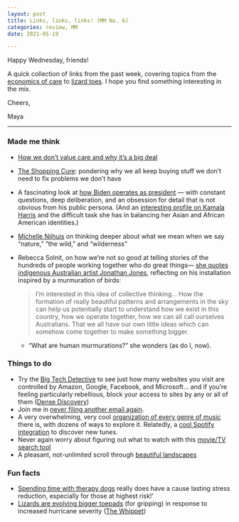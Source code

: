 ```yaml
---
layout: post
title: Links, links, links! (MM No. 6)
categories: review, MM
date: 2021-05-19

---
```

Happy Wednesday, friends! 

A quick collection of links from the past week, covering topics from the [economics of care](https://the.ink/p/austerity) to [lizard toes](https://www.atlasobscura.com/articles/lizards-in-hurricanes). I hope you find something interesting in the mix. 

Cheers,

Maya

---

### Made me think

- [How we don’t value care and why it’s a big deal](https://the.ink/p/austerity)
- [The Shopping Cure](https://annehelen.substack.com/p/the-shopping-cure?token=eyJ1c2VyX2lkIjoyNTM4MzMyNywicG9zdF9pZCI6MzYyNTk4NjIsIl8iOiJKM00xdyIsImlhdCI6MTYyMDg1NzA3MSwiZXhwIjoxNjIwODYwNjcxLCJpc3MiOiJwdWItMjQ1MCIsInN1YiI6InBvc3QtcmVhY3Rpb24ifQ.l-I_OxavMrOXY1cwreqqnBmYULIb5xhCrS8z5mN2Roc): pondering why we all keep buying stuff we don’t need to fix problems we don’t have
- A fascinating look at [how Biden operates as president](https://email.punchbowl.news/t/t-l-mhhydjk-gdkkiiye-k/) — with constant questions, deep deliberation, and an obsession for detail that is not obvious from his public persona. (And an [interesting profile on Kamala Harris](https://www.politico.com/news/2021/05/18/kamala-harris-asian-americans-489213?nname=playbook&nid=0000014f-1646-d88f-a1cf-5f46b7bd0000&nrid=d01c7fd3-7615-4a43-aca1-f0b0ae0d1a2f&nlid=630318) and the difficult task she has in balancing her Asian and African American identities.)
- [Michelle Nijhuis](https://e360.yale.edu/features/species-solidarity-rediscovering-our-connection-to-the-web-of-life?utm_source=Nature+Briefing&utm_campaign=ac23da77ef-briefing-dy-20210514&utm_medium=email&utm_term=0_c9dfd39373-ac23da77ef-46070150) on thinking deeper about what we mean when we say “nature,” “the wild,” and “wilderness”
- Rebecca Solnit, on how we’re not so good at telling stories of the hundreds of people working together who do great things— [she quotes indigenous Australian artist Jonathan Jones](http://rebeccasolnit.net/essay/when-the-hero-is-the-problem/?utm_source=Jocelyn+K.+Glei%27s+newsletter&utm_campaign=9822631dad-Newsletter_12_07_17_COPY_01&utm_medium=email&utm_term=0_0d0c9bd4c2-9822631dad-157076866&mc_cid=9822631dad&mc_eid=1df091b74c), reflecting on his installation inspired by a murmuration of birds:

    > I’m interested in this idea of collective thinking... How the formation of really beautiful patterns and arrangements in the sky can help us potentially start to understand how we exist in this country, how we operate together, how we can all call ourselves Australians. That we all have our own little ideas which can somehow come together to make something bigger.

    - “What are human murmurations?” she wonders (as do I, now).

### Things to do

- Try the [Big Tech Detective](https://bigtechdetective.net/?utm_source=densediscovery&utm_medium=email&utm_campaign=newsletter-issue-137) to see just how many websites you visit are controlled by Amazon, Google, Facebook, and Microsoft... and if you’re feeling particularly rebellious, block your access to sites by any or all of them ([Dense Discovery](https://www.densediscovery.com/))
- Join me in [never filing another email again](https://warzel.substack.com/p/the-case-for-inbox-infinity?token=eyJ1c2VyX2lkIjoyNTM4MzMyNywicG9zdF9pZCI6MzYzNTQwMzQsIl8iOiJKM00xdyIsImlhdCI6MTYyMDkyODg0MSwiZXhwIjoxNjIwOTMyNDQxLCJpc3MiOiJwdWItMzMxNDk5Iiwic3ViIjoicG9zdC1yZWFjdGlvbiJ9.C541ds_CQeLgF-hJplJNFBUA5ugx1lSVxXCRF-zeoEg).
- A very overwhelming, very cool [organization of every genre of music](https://everynoise.com/) there is, with dozens of ways to explore it. Relatedly, a [cool Spotify integration](https://discoverquickly.com/) to discover new tunes.
- Never again worry about figuring out what to watch with this [movie/TV search tool](https://www.movieofthenight.com/)
- A pleasant, not-unlimited scroll through [beautiful landscapes](https://www.theatlantic.com/photo/2020/02/top-shots-2019-international-landscape-photographer-year/606505/?utm_source=newsletter&utm_medium=email&utm_campaign=atlantic-daily-newsletter&utm_content=20210518&silverid=%25%25RECIPIENT_ID%25%25&utm_term=The%20Atlantic%20Daily)

### Fun facts

- [Spending time with therapy dogs](https://gizmodo.com/benefits-of-petting-a-therapy-dog-last-for-weeks-after-1846862861) really does have a cause lasting stress reduction, especially for those at highest risk!'
- [Lizards are evolving bigger toepads](https://email.mg2.substack.com/c/eJwlkEtuhDAMhk8z2Q3Kg0BYZNFNr4FM4hmiQkCJU0RP3zBIlm35od_-HBC-t3TafcvELjfSuaONeOQFiTCxkjGNwVuplVFK9szb1gujDQt5fCXEFcJiKRVke5mW4IDCFq-N1vRDz2ZreGc0diAUwiAF18IJ_QI3OCOF4PzWheIDRocWfzGdW0S22Jlozw_19ZDf1Y7jaIAWyNuUXUnQuG2tZUgU3IK5pkv4g-TzM8TnXFKqt0TMLFjJP7JStFxp3YgGDUy91r03sgXDJ-eBD1xK7BBe3vSPlq9v2eQyZQL3cymxZFc4oSlNnpHmOvG-Pv-06uNjjWuJgc4RI0wL-psJ3Wg_lMY3RkwVuR-BrOgkN9JINRg93AwqNKXawUguWNX2W92KlmY85rDvSP_IwJE7) (for gripping) in response to increased hurricane severity ([The Whippet](https://www.thewhippet.org/))
